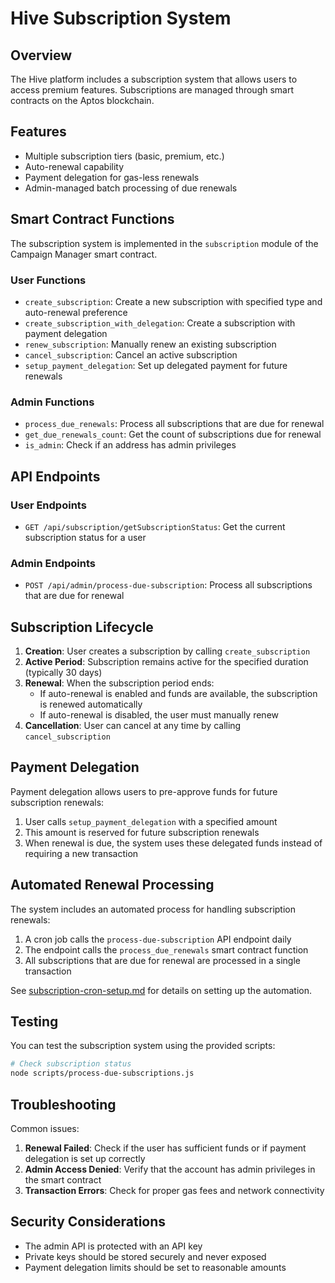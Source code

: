 # Hive Subscription System

## Overview

The Hive platform includes a subscription system that allows users to access premium features. Subscriptions are managed through smart contracts on the Aptos blockchain.

## Features

- Multiple subscription tiers (basic, premium, etc.)
- Auto-renewal capability
- Payment delegation for gas-less renewals
- Admin-managed batch processing of due renewals

## Smart Contract Functions

The subscription system is implemented in the `subscription` module of the Campaign Manager smart contract.

### User Functions

- `create_subscription`: Create a new subscription with specified type and auto-renewal preference
- `create_subscription_with_delegation`: Create a subscription with payment delegation
- `renew_subscription`: Manually renew an existing subscription
- `cancel_subscription`: Cancel an active subscription
- `setup_payment_delegation`: Set up delegated payment for future renewals

### Admin Functions

- `process_due_renewals`: Process all subscriptions that are due for renewal
- `get_due_renewals_count`: Get the count of subscriptions due for renewal
- `is_admin`: Check if an address has admin privileges

## API Endpoints

### User Endpoints

- `GET /api/subscription/getSubscriptionStatus`: Get the current subscription status for a user

### Admin Endpoints

- `POST /api/admin/process-due-subscription`: Process all subscriptions that are due for renewal

## Subscription Lifecycle

1. **Creation**: User creates a subscription by calling `create_subscription`
2. **Active Period**: Subscription remains active for the specified duration (typically 30 days)
3. **Renewal**: When the subscription period ends:
   - If auto-renewal is enabled and funds are available, the subscription is renewed automatically
   - If auto-renewal is disabled, the user must manually renew
4. **Cancellation**: User can cancel at any time by calling `cancel_subscription`

## Payment Delegation

Payment delegation allows users to pre-approve funds for future subscription renewals:

1. User calls `setup_payment_delegation` with a specified amount
2. This amount is reserved for future subscription renewals
3. When renewal is due, the system uses these delegated funds instead of requiring a new transaction

## Automated Renewal Processing

The system includes an automated process for handling subscription renewals:

1. A cron job calls the `process-due-subscription` API endpoint daily
2. The endpoint calls the `process_due_renewals` smart contract function
3. All subscriptions that are due for renewal are processed in a single transaction

See [subscription-cron-setup.md](./subscription-cron-setup.md) for details on setting up the automation.

## Testing

You can test the subscription system using the provided scripts:

```bash
# Check subscription status
node scripts/process-due-subscriptions.js
```

## Troubleshooting

Common issues:

1. **Renewal Failed**: Check if the user has sufficient funds or if payment delegation is set up correctly
2. **Admin Access Denied**: Verify that the account has admin privileges in the smart contract
3. **Transaction Errors**: Check for proper gas fees and network connectivity

## Security Considerations

- The admin API is protected with an API key
- Private keys should be stored securely and never exposed
- Payment delegation limits should be set to reasonable amounts
